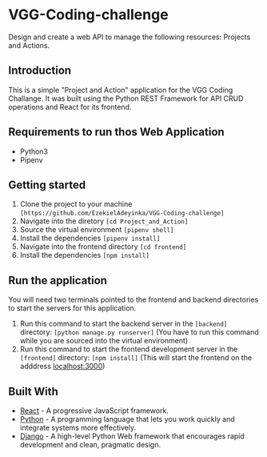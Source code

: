 # VGG-Coding-challenge
Design and create a web API to manage the following resources: Projects and Actions.

## Introduction

This is a simple "Project and Action" application for the VGG Coding Challange. It was built using the Python REST Framework for API CRUD operations and React for its frontend.

## Requirements to run thos Web Application
* Python3
* Pipenv

## Getting started
1. Clone the project to your machine ```[https://github.com/EzekielAdeyinka/VGG-Coding-challenge]```
2. Navigate into the diretory ```[cd Project_and_Action]```
3. Source the virtual environment ```[pipenv shell]```
4. Install the dependencies ```[pipenv install]```
5. Navigate into the frontend directory ```[cd frontend]```
5. Install the dependencies ```[npm install]```

## Run the application
You will need two terminals pointed to the frontend and backend directories to start the servers for this application.

1. Run this command to start the backend server in the ```[backend]``` directory: ```[python manage.py runserver]``` (You have to run this command while you are sourced into the virtual environment)
2. Run this command to start the frontend development server in the ```[frontend]``` directory: ```[npm install]``` (This will start the frontend on the adddress [localhost:3000](http://localhost:3000))

## Built With

* [React](https://reactjs.org) - A progressive JavaScript framework.
* [Python](https://www.python.org/) - A programming language that lets you work quickly and integrate systems more effectively.
* [Django](http://djangoproject.org/) - A high-level Python Web framework that encourages rapid development and clean, pragmatic design.

